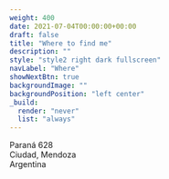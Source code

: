 ```yaml
---
weight: 400
date: 2021-07-04T00:00:00+00:00
draft: false
title: "Where to find me"
description: ""
style: "style2 right dark fullscreen"
navLabel: "Where"
showNextBtn: true
backgroundImage: ""
backgroundPosition: "left center"
_build:
  render: "never"
  list: "always"
---
```

Paraná 628\
Ciudad, Mendoza\
Argentina
